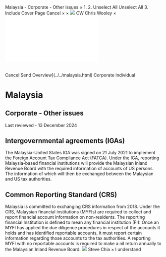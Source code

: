 Malaysia - Corporate - Other issues
×
1.
2.
Unselect All
Unselect All
3.
Include Cover Page
Cancel
×
×
![](../../-/media/world-wide-tax-summaries/attachments/global---chris-wooley.ashx%3Frev=ac5e5f3223b34096b1afc2a6009c7320&revision=ac5e5f32-23b3-4096-b1af-c2a6009c7320&hash=859B7ADC84DC2CBEC9760E9E6EE7DE6D0A8BFCDF)
CW
Chris Wooley
×
![](other-issues.html)
######
Cancel
Send
Overview](../../malaysia.html)
Corporate
Individual
# Malaysia
## Corporate - Other issues
Last reviewed - 13 December 2024
## Intergovernmental agreements (IGAs)
The Malaysia-United States IGA was signed on 21 July 2021 to implement the Foreign Account Tax Compliance Act (FATCA).
Under the IGA, reporting Malaysia-based financial institutions will provide the Malaysian Inland Revenue Board with the required information of accounts of US persons. The information of which will then be exchanged between the Malaysian and US tax authorities.
## Common Reporting Standard (CRS)
Malaysia is committed to exchanging CRS information from 2018. Under the CRS, Malaysian financial institutions (MYFIs) are required to collect and report financial account information on non-residents.
The reporting financial Institution is defined to mean any financial institution (FI):
Once an MYFI has applied the due diligence procedures in respect of the accounts it holds and has identified reportable accounts, it must report certain information regarding those accounts to the tax authorities. A reporting MYFI with no reportable accounts is required to make a nil return annually to the Malaysian Inland Revenue Board.
![](../../-/media/world-wide-tax-summaries/malaysiasteve-chiastevechiasqjpg20241212012724686.ashx%3Frev=19756e5d7f9c4aed89aee4f9db5fcd22&revision=19756e5d-7f9c-4aed-89ae-e4f9db5fcd22&hash=9CB90707118F80BE4DD1C35CB65470D28EC77A79)
Steve Chia
×
I understand